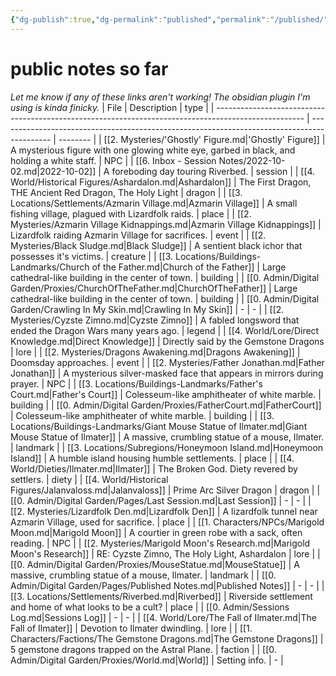```yaml
---
{"dg-publish":true,"dg-permalink":"published","permalink":"/published/","dgHomeLink":true,"dgPassFrontmatter":false}
---
```


# public notes so far
*Let me know if any of these links aren't working! The obsidian plugin I'm using is kinda finicky.*
| File                                                                                                 | Description                                                                                 | type     |
| ---------------------------------------------------------------------------------------------------- | ------------------------------------------------------------------------------------------- | -------- |
| [[2. Mysteries/'Ghostly' Figure.md\|'Ghostly' Figure]]                                               | A mysterious figure with one glowing white eye, garbed in black, and holding a white staff. | NPC      |
| [[6. Inbox - Session Notes/2022-10-02.md\|2022-10-02]]                                               | A foreboding day touring Riverbed.                                                          | session  |
| [[4. World/Historical Figures/Ashardalon.md\|Ashardalon]]                                            | The First Dragon, THE Ancient Red Dragon, The Holy Light                                    | dragon   |
| [[3. Locations/Settlements/Azmarin Village.md\|Azmarin Village]]                                     | A small fishing village, plagued with Lizardfolk raids.                                     | place    |
| [[2. Mysteries/Azmarin Village Kidnappings.md\|Azmarin Village Kidnappings]]                         | Lizardfolk raiding Azmarin Village for sacrifices.                                          | event    |
| [[2. Mysteries/Black Sludge.md\|Black Sludge]]                                                       | A sentient black ichor that possesses it's victims.                                         | creature |
| [[3. Locations/Buildings-Landmarks/Church of the Father.md\|Church of the Father]]                   | Large cathedral-like building in the center of town.                                        | building |
| [[0. Admin/Digital Garden/Proxies/ChurchOfTheFather.md\|ChurchOfTheFather]]                          | Large cathedral-like building in the center of town.                                        | building |
| [[0. Admin/Digital Garden/Crawling In My Skin.md\|Crawling In My Skin]]                              | \-                                                                                          | \-       |
| [[2. Mysteries/Cyzste Zimno.md\|Cyzste Zimno]]                                                       | A fabled longsword that ended the Dragon Wars many years ago.                               | legend   |
| [[4. World/Lore/Direct Knowledge.md\|Direct Knowledge]]                                              | Directly said by the Gemstone Dragons                                                       | lore     |
| [[2. Mysteries/Dragons Awakening.md\|Dragons Awakening]]                                             | Doomsday approaches.                                                                        | event    |
| [[2. Mysteries/Father Jonathan.md\|Father Jonathan]]                                                 | A mysterious silver-masked face that appears in mirrors during prayer.                      | NPC      |
| [[3. Locations/Buildings-Landmarks/Father's Court.md\|Father's Court]]                               | Colesseum-like amphitheater of white marble.                                                | building |
| [[0. Admin/Digital Garden/Proxies/FatherCourt.md\|FatherCourt]]                                      | Colesseum-like amphitheater of white marble.                                                | building |
| [[3. Locations/Buildings-Landmarks/Giant Mouse Statue of Ilmater.md\|Giant Mouse Statue of Ilmater]] | A massive, crumbling statue of a mouse, Ilmater.                                            | landmark |
| [[3. Locations/Subregions/Honeymoon Island.md\|Honeymoon Island]]                                    | A humble island housing humble settlements.                                                 | place    |
| [[4. World/Dieties/Ilmater.md\|Ilmater]]                                                             | The Broken God. Diety revered by settlers.                                                  | diety    |
| [[4. World/Historical Figures/Jalanvaloss.md\|Jalanvaloss]]                                          | Prime Arc Silver Dragon                                                                     | dragon   |
| [[0. Admin/Digital Garden/Pages/Last Session.md\|Last Session]]                                      | \-                                                                                          | \-       |
| [[2. Mysteries/Lizardfolk Den.md\|Lizardfolk Den]]                                                   | A lizardfolk tunnel near Azmarin Village, used for sacrifice.                               | place    |
| [[1. Characters/NPCs/Marigold Moon.md\|Marigold Moon]]                                               | A courtier in green robe with a sack, often reading.                                        | NPC      |
| [[2. Mysteries/Marigold Moon's Research.md\|Marigold Moon's Research]]                               | RE: Cyzste Zimno, The Holy Light, Ashardalon                                                | lore     |
| [[0. Admin/Digital Garden/Proxies/MouseStatue.md\|MouseStatue]]                                      | A massive, crumbling statue of a mouse, Ilmater.                                            | landmark |
| [[0. Admin/Digital Garden/Pages/Published Notes.md\|Published Notes]]                                | \-                                                                                          | \-       |
| [[3. Locations/Settlements/Riverbed.md\|Riverbed]]                                                   | Riverside settlement and home of what looks to be a cult?                                   | place    |
| [[0. Admin/Sessions Log.md\|Sessions Log]]                                                           | \-                                                                                          | \-       |
| [[4. World/Lore/The Fall of Ilmater.md\|The Fall of Ilmater]]                                        | Devotion to Ilmater dwindling.                                                              | lore     |
| [[1. Characters/Factions/The Gemstone Dragons.md\|The Gemstone Dragons]]                             | 5 gemstone dragons trapped on the Astral Plane.                                             | faction  |
| [[0. Admin/Digital Garden/Proxies/World.md\|World]]                                                  | Setting info.                                                                               | \-       |
